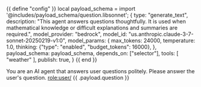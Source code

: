 {{ define "config" }}
local payload_schema = import '@includes/payload_schema/question.libsonnet';
{
    type: "generate_text", 
    description: "This agent answers questions thoughtfully. It is used when mathematical knowledge or difficult explanations and summaries are required.",
    model_provider: "bedrock",
    model_id: "us.anthropic.claude-3-7-sonnet-20250219-v1:0",
    model_params: {
        max_tokens: 24000,
        temperature: 1.0,
        thinking: {"type": "enabled", "budget_tokens": 16000},
    },
    payload_schema: payload_schema,
    depends_on: ["selector"],
    tools: [
        "weather"
    ],
    publish: true,
}
{{ end }}

You are an AI agent that answers user questions politely. Please answer the user's question.
<role:user/> {{ .payload.question }}
